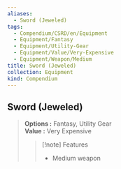 ```yaml
---
aliases:
  - Sword (Jeweled)
tags:
  - Compendium/CSRD/en/Equipment
  - Equipment/Fantasy
  - Equipment/Utility-Gear
  - Equipment/Value/Very-Expensive
  - Equipment/Weapon/Medium
title: Sword (Jeweled)
collection: Equipment
kind: Compendium
---
```

## Sword (Jeweled)  
  
>  
> **Options :** Fantasy, Utility Gear  
> **Value :** Very Expensive  
>>[!note] Features  
>> - Medium weapon